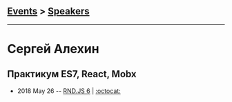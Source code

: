 ## [Events](../README.md) > [Speakers](../speakers.md)
---

# Сергей Алехин

## Практикум ES7, React, Mobx
- 2018 May 26 -- [RND.JS 6](https://youtu.be/u1qogKC8VL4)   | [:octocat:](https://bitbucket.org/sa18/finrostdemo) 
